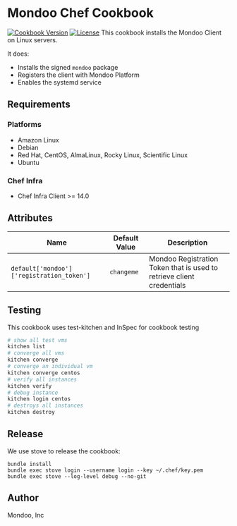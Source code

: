# Mondoo Chef Cookbook

[![Cookbook Version](https://img.shields.io/cookbook/v/mondoo.svg)](https://supermarket.chef.io/cookbooks/mondoo)
[![License](https://img.shields.io/badge/License-Apache%202.0-green.svg)](https://opensource.org/licenses/Apache-2.0)
This cookbook installs the Mondoo Client on Linux servers.

It does:

* Installs the signed `mondoo` package
* Registers the client with Mondoo Platform
* Enables the systemd service

## Requirements

### Platforms

* Amazon Linux
* Debian
* Red Hat, CentOS, AlmaLinux, Rocky Linux, Scientific Linux
* Ubuntu

### Chef Infra

* Chef Infra Client >= 14.0

## Attributes

| Name           | Default Value | Description                        |
| -------------- | ------------- | -----------------------------------|
| `default['mondoo']['registration_token']` | `changeme` | Mondoo Registration Token that is used to retrieve client credentials

## Testing

This cookbook uses test-kitchen and InSpec for cookbook testing

```bash
# show all test vms 
kitchen list
# converge all vms
kitchen converge
# converge an individual vm
kitchen converge centos
# verify all instances
kitchen verify
# debug instance
kitchen login centos
# destroys all instances
kitchen destroy
```

## Release

We use stove to release the cookbook:

```
bundle install
bundle exec stove login --username login --key ~/.chef/key.pem
bundle exec stove --log-level debug --no-git
```

## Author

Mondoo, Inc